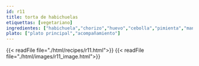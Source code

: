 ```yaml
---
id: r11
title: torta de habichuelas
etiquettas: [vegetariano]
ingredientes: ["habichuela","chorizo","huevo","cebolla","pimienta","manteca"]
plato: ["plato principal","acompañamiento"]
---
```


{{< readFile file="./html/recipes/r11.html">}}
{{< readFile file="./html/images/r11_image.html">}}